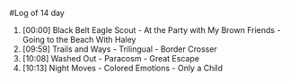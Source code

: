 #Log of 14 day

1. [00:00] Black Belt Eagle Scout - At the Party with My Brown Friends - Going to the Beach With Haley
1. [09:59] Trails and Ways - Trilingual - Border Crosser
1. [10:08] Washed Out - Paracosm - Great Escape
1. [10:13] Night Moves - Colored Emotions - Only a Child
